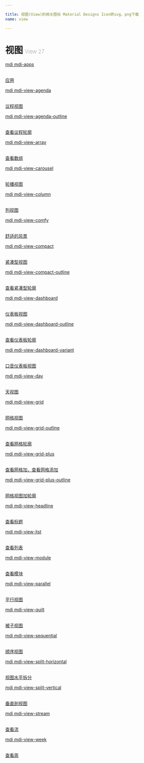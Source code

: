 ```yaml
---

title: 视图(View)的相关图标 Material Designs Icon转svg、png下载
name: view

---
```


# 视图  <small style="font-size: 60%;font-weight: 100">View <span class="badge-secondary badge">27</span> </small>

<search tag="view" :size="96"/>

<div class="icon-list row" id="search-show"><a href="/icon/apps.html" class="icon-item col-6 col-sm-4 col-md-2"><div class="icon-item-inner"><i class="mdi mdi-apps"></i><p><span>mdi mdi-apps</span></p> <p><br> 应用</p></div></a><a href="/icon/view-agenda.html" class="icon-item col-6 col-sm-4 col-md-2"><div class="icon-item-inner"><i class="mdi mdi-view-agenda"></i><p><span>mdi mdi-view-agenda</span></p> <p><br> 议程视图</p></div></a><a href="/icon/view-agenda-outline.html" class="icon-item col-6 col-sm-4 col-md-2"><div class="icon-item-inner"><i class="mdi mdi-view-agenda-outline"></i><p><span>mdi mdi-view-agenda-outline</span></p> <p><br> 查看议程轮廓</p></div></a><a href="/icon/view-array.html" class="icon-item col-6 col-sm-4 col-md-2"><div class="icon-item-inner"><i class="mdi mdi-view-array"></i><p><span>mdi mdi-view-array</span></p> <p><br> 查看数组</p></div></a><a href="/icon/view-carousel.html" class="icon-item col-6 col-sm-4 col-md-2"><div class="icon-item-inner"><i class="mdi mdi-view-carousel"></i><p><span>mdi mdi-view-carousel</span></p> <p><br> 轮播视图</p></div></a><a href="/icon/view-column.html" class="icon-item col-6 col-sm-4 col-md-2"><div class="icon-item-inner"><i class="mdi mdi-view-column"></i><p><span>mdi mdi-view-column</span></p> <p><br> 列视图</p></div></a><a href="/icon/view-comfy.html" class="icon-item col-6 col-sm-4 col-md-2"><div class="icon-item-inner"><i class="mdi mdi-view-comfy"></i><p><span>mdi mdi-view-comfy</span></p> <p><br> 舒适的风景</p></div></a><a href="/icon/view-compact.html" class="icon-item col-6 col-sm-4 col-md-2"><div class="icon-item-inner"><i class="mdi mdi-view-compact"></i><p><span>mdi mdi-view-compact</span></p> <p><br> 紧凑型视图</p></div></a><a href="/icon/view-compact-outline.html" class="icon-item col-6 col-sm-4 col-md-2"><div class="icon-item-inner"><i class="mdi mdi-view-compact-outline"></i><p><span>mdi mdi-view-compact-outline</span></p> <p><br> 查看紧凑型轮廓</p></div></a><a href="/icon/view-dashboard.html" class="icon-item col-6 col-sm-4 col-md-2"><div class="icon-item-inner"><i class="mdi mdi-view-dashboard"></i><p><span>mdi mdi-view-dashboard</span></p> <p><br> 仪表板视图</p></div></a><a href="/icon/view-dashboard-outline.html" class="icon-item col-6 col-sm-4 col-md-2"><div class="icon-item-inner"><i class="mdi mdi-view-dashboard-outline"></i><p><span>mdi mdi-view-dashboard-outline</span></p> <p><br> 查看仪表板轮廓</p></div></a><a href="/icon/view-dashboard-variant.html" class="icon-item col-6 col-sm-4 col-md-2"><div class="icon-item-inner"><i class="mdi mdi-view-dashboard-variant"></i><p><span>mdi mdi-view-dashboard-variant</span></p> <p><br> 口音仪表板视图</p></div></a><a href="/icon/view-day.html" class="icon-item col-6 col-sm-4 col-md-2"><div class="icon-item-inner"><i class="mdi mdi-view-day"></i><p><span>mdi mdi-view-day</span></p> <p><br> 天视图</p></div></a><a href="/icon/view-grid.html" class="icon-item col-6 col-sm-4 col-md-2"><div class="icon-item-inner"><i class="mdi mdi-view-grid"></i><p><span>mdi mdi-view-grid</span></p> <p><br> 网格视图</p></div></a><a href="/icon/view-grid-outline.html" class="icon-item col-6 col-sm-4 col-md-2"><div class="icon-item-inner"><i class="mdi mdi-view-grid-outline"></i><p><span>mdi mdi-view-grid-outline</span></p> <p><br> 查看网格轮廓</p></div></a><a href="/icon/view-grid-plus.html" class="icon-item col-6 col-sm-4 col-md-2"><div class="icon-item-inner"><i class="mdi mdi-view-grid-plus"></i><p><span>mdi mdi-view-grid-plus</span></p> <p><br> 查看网格加，查看网格添加</p></div></a><a href="/icon/view-grid-plus-outline.html" class="icon-item col-6 col-sm-4 col-md-2"><div class="icon-item-inner"><i class="mdi mdi-view-grid-plus-outline"></i><p><span>mdi mdi-view-grid-plus-outline</span></p> <p><br> 网格视图加轮廓</p></div></a><a href="/icon/view-headline.html" class="icon-item col-6 col-sm-4 col-md-2"><div class="icon-item-inner"><i class="mdi mdi-view-headline"></i><p><span>mdi mdi-view-headline</span></p> <p><br> 查看标题</p></div></a><a href="/icon/view-list.html" class="icon-item col-6 col-sm-4 col-md-2"><div class="icon-item-inner"><i class="mdi mdi-view-list"></i><p><span>mdi mdi-view-list</span></p> <p><br> 查看列表</p></div></a><a href="/icon/view-module.html" class="icon-item col-6 col-sm-4 col-md-2"><div class="icon-item-inner"><i class="mdi mdi-view-module"></i><p><span>mdi mdi-view-module</span></p> <p><br> 查看模块</p></div></a><a href="/icon/view-parallel.html" class="icon-item col-6 col-sm-4 col-md-2"><div class="icon-item-inner"><i class="mdi mdi-view-parallel"></i><p><span>mdi mdi-view-parallel</span></p> <p><br> 平行视图</p></div></a><a href="/icon/view-quilt.html" class="icon-item col-6 col-sm-4 col-md-2"><div class="icon-item-inner"><i class="mdi mdi-view-quilt"></i><p><span>mdi mdi-view-quilt</span></p> <p><br> 被子视图</p></div></a><a href="/icon/view-sequential.html" class="icon-item col-6 col-sm-4 col-md-2"><div class="icon-item-inner"><i class="mdi mdi-view-sequential"></i><p><span>mdi mdi-view-sequential</span></p> <p><br> 顺序视图</p></div></a><a href="/icon/view-split-horizontal.html" class="icon-item col-6 col-sm-4 col-md-2"><div class="icon-item-inner"><i class="mdi mdi-view-split-horizontal"></i><p><span>mdi mdi-view-split-horizontal</span></p> <p><br> 视图水平拆分</p></div></a><a href="/icon/view-split-vertical.html" class="icon-item col-6 col-sm-4 col-md-2"><div class="icon-item-inner"><i class="mdi mdi-view-split-vertical"></i><p><span>mdi mdi-view-split-vertical</span></p> <p><br> 垂直剖视图</p></div></a><a href="/icon/view-stream.html" class="icon-item col-6 col-sm-4 col-md-2"><div class="icon-item-inner"><i class="mdi mdi-view-stream"></i><p><span>mdi mdi-view-stream</span></p> <p><br> 查看流</p></div></a><a href="/icon/view-week.html" class="icon-item col-6 col-sm-4 col-md-2"><div class="icon-item-inner"><i class="mdi mdi-view-week"></i><p><span>mdi mdi-view-week</span></p> <p><br> 查看周</p></div></a></div>

